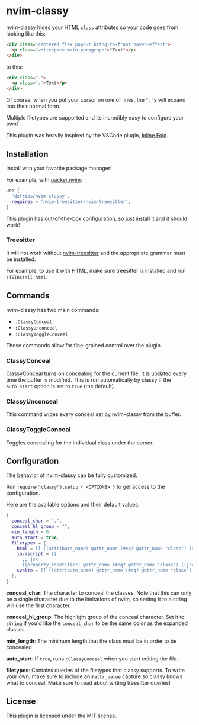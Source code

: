 # nvim-classy
nvim-classy hides your HTML `class` attributes so your code goes from looking
like this:
```html
<div class="centered flex popout bring-to-front hover-effect">
  <p class="whitespace main-paragraph">"Text"</p>
</div>
```
to this:
```html
<div class=".">
  <p class=".">Text</p>
</div>
```
Of course, when you put your cursor on one of lines, the `"."`s will expand
into their normal form.

Multiple filetypes are supported and its incredibly easy to configure your own!

This plugin was heavily inspired by the VSCode plugin,
[Inline Fold](https://github.com/moalamri/vscode-inline-fold).

## Installation
Install with your favorite package manager!

For example, with [packer.nvim](https://github.com/wbthomason/packer.nvim):
```lua
use {
  'dzfrias/nvim-classy',
  requires = 'nvim-treesitter/nvim-treesitter',
}
```
This plugin has out-of-the-box configuration, so just install it and it should
work!

### Treesitter
It will not work without
[nvim-treesitter](https://github.com/nvim-treesitter/nvim-treesitter) and the 
appropriate grammar must be installed.

For example, to use it with HTML, make sure treesitter is installed and run
`:TSInstall html`.

## Commands
nvim-classy has two main commands:
- `:ClassyConceal`
- `:ClassyUnconceal`
- `:ClassyToggleConceal`

These commands allow for fine-grained control over the plugin.

### ClassyConceal
ClassyConceal turns on concealing for the current file. It is updated every
time the buffer is modified. This is run automatically by classy if the
`auto_start` option is set to `true` (the default).

### ClassyUnconceal
This command wipes every conceal set by nvim-classy from the buffer.

### ClassyToggleConceal
Toggles concealing for the individual class under the cursor.

## Configuration
The behavior of nvim-classy can be fully customized.

Run `require("classy").setup { <OPTIONS> }` to get access to the configuration.

Here are the available options and their default values:
```lua
{
  conceal_char = ".",
  conceal_hl_group = "",
  min_length = 0,
  auto_start = true,
  filetypes = {
    html = [[ ((attribute_name) @attr_name (#eq? @attr_name "class") (quoted_attribute_value (attribute_value) @attr_value)) ]],
    javascript = [[
      ;; jsx
      ((property_identifier) @attr_name (#eq? @attr_name "class") [(jsx_expression (_)?) (string)] @attr_value) ]],
    svelte = [[ ((attribute_name) @attr_name (#eq? @attr_name "class") (quoted_attribute_value (attribute_value) @attr_value)) ]],
  },
}
```
**conceal_char**:
The character to conceal the classes. Note that this can only be a single
character due to the limitations of nvim, so setting it to a string will use
the first character.

**conceal_hl_group**:
The highlight group of the conceal character. Set it to `string` if you'd like
the `conceal_char` to be the same color as the expanded classes.

**min_length**:
The minimum length that the class must be in order to be concealed.

**auto_start**:
If `true`, runs `:ClassyConceal` when you start editing the file.

**filetypes**:
Contains queries of the filetypes that classy supports. To write your own, make
sure to include an `@attr_value` capture so classy knows what to conceal!
Make sure to read about writing treesitter queries!

## License
This plugin is licensed under the MIT license.
